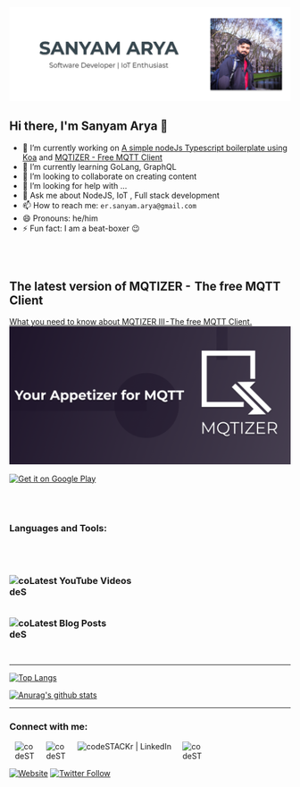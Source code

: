 ![Website](./assets/images/header.png)

## Hi there, I'm Sanyam Arya 👋

- 🔭 I’m currently working on [A simple nodeJs Typescript boilerplate using Koa](https://github.com/ersanyamarya/nodejs-typescript-boilerplate) and [MQTIZER - Free MQTT Client](https://play.google.com/store/apps/details?id=com.sanyamarya.mqtizermqtt_client&hl=en_US)
- 🌱 I’m currently learning GoLang, GraphQL
- 👯 I’m looking to collaborate on creating content
- 🤔 I’m looking for help with ...
- 💬 Ask me about NodeJS, IoT , Full stack development
- 📫 How to reach me: `er.sanyam.arya@gmail.com`
- 😄 Pronouns: he/him
- ⚡ Fun fact: I am a beat-boxer 😉

<br />
<br />

## The latest version of MQTIZER -  The free MQTT Client

[What you need to know about MQTIZER III - The free MQTT Client.
![MQTIZER](./assets/images/mqtizer.png) ](https://www.linkedin.com/pulse/what-you-need-know-mqtizer-iii-free-mqttclient-sanyam-arya/)

<a href='https://play.google.com/store/apps/details?id=com.sanyamarya.mqtizermqtt_client&hl=en_US&pcampaignid=pcampaignidMKT-Other-global-all-co-prtnr-py-PartBadge-Mar2515-1'><img alt='Get it on Google Play' src='https://play.google.com/intl/en_us/badges/static/images/badges/en_badge_web_generic.png' width="200px"/></a>

<br />
<br />

### Languages and Tools:

<br />
<br />

### [<img align="left" alt="codeSTACKr | YouTube" width="36" height="36px" src="https://cdn.svgporn.com/logos/youtube.svg" />][youtube] Latest YouTube Videos

<!-- YOUTUBE:START -->
<!-- YOUTUBE:END -->

<br />

### [<img align="left" alt="codeSTACKr | YouTube" width="36" height="36px" src="https://cdn.svgporn.com/logos/medium.svg" />][youtube] Latest Blog Posts

<!-- BLOG-POST-LIST:START -->
<!-- BLOG-POST-LIST:END -->

<br />
<br />

---

<!--START_SECTION:activity-->
<!--END_SECTION:activity-->

[![Top Langs](https://github-readme-stats.vercel.app/api/top-langs/?username=ersanyamarya&layout=compact&hide=Roff)](https://github.com/ersanyamarya/github-readme-stats)

[![Anurag's github stats](https://github-readme-stats.vercel.app/api?username=ersanyamarya&count_private=true&show_icons=true)](https://github.com/ersanyamarya/github-readme-stats)

---

### Connect with me:

[<img align="left" alt="codeSTACKr | YouTube" width="36px" height="36px" hspace="10" src="https://cdn.svgporn.com/logos/youtube.svg" />][youtube]
[<img align="left" alt="codeSTACKr | Twitter" width="36px" height="36px" hspace="10" src="https://cdn.jsdelivr.net/npm/simple-icons@v3/icons/twitter.svg" />][twitter]
[<img align="left" alt="codeSTACKr | LinkedIn" height="36px" hspace="10" src="https://cdn.svgporn.com/logos/linkedin.svg" />][linkedin]
[<img align="left" alt="codeSTACKr | Instagram" width="36px" height="36px" hspace="10" src="https://cdn.svgporn.com/logos/instagram-icon.svg" />][instagram]

<br />
<br />

[![Website](https://img.shields.io/website?label=THEEXUBERANTINDIAN&style=for-the-badge&url=https%3A%2F%2Fcodestackr.com)](https://theexuberantindian.wordpress.com)
[![Twitter Follow](https://img.shields.io/twitter/follow/sanyamarya?color=1DA1F2&logo=twitter&style=for-the-badge)](https://twitter.com/sanyamarya?ref_src=twsrc%5Etfw)

[website]: https://theexuberantindian.wordpress.com/
[twitter]: https://twitter.com/sanyamarya
[youtube]: https://www.youtube.com/channel/UC0okncheoaqZp1UFmw9YEsA
[instagram]: https://www.instagram.com/sanyamarya/
[linkedin]: https://www.linkedin.com/in/sanyam-arya
